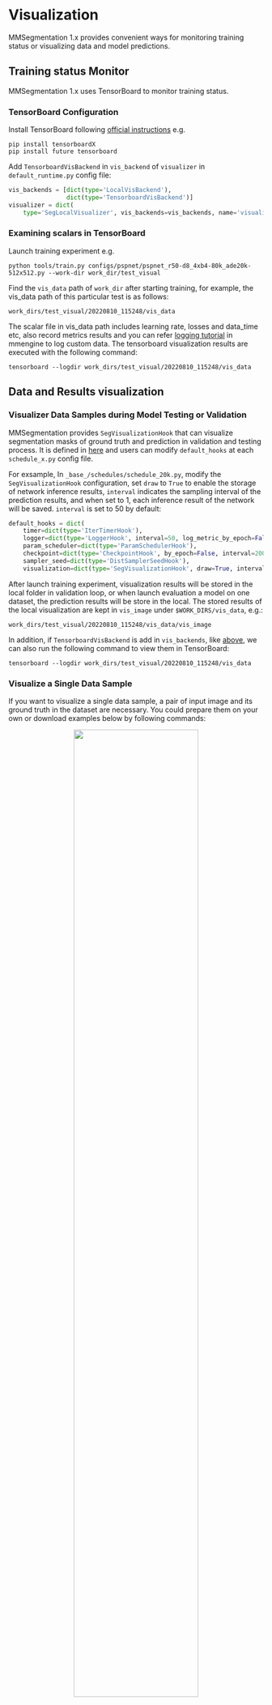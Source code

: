 # Visualization

MMSegmentation 1.x provides convenient ways for monitoring training status or visualizing data and model predictions.

## Training status Monitor

MMSegmentation 1.x uses TensorBoard to monitor training status.

### TensorBoard Configuration

Install TensorBoard following [official instructions](https://www.tensorflow.org/install) e.g.

```shell
pip install tensorboardX
pip install future tensorboard
```

Add `TensorboardVisBackend` in `vis_backend` of `visualizer` in `default_runtime.py` config file:

```python
vis_backends = [dict(type='LocalVisBackend'),
                dict(type='TensorboardVisBackend')]
visualizer = dict(
    type='SegLocalVisualizer', vis_backends=vis_backends, name='visualizer')
```

### Examining scalars in TensorBoard

Launch training experiment e.g.

```shell
python tools/train.py configs/pspnet/pspnet_r50-d8_4xb4-80k_ade20k-512x512.py --work-dir work_dir/test_visual
```

Find the `vis_data` path of `work_dir` after starting training, for example, the vis_data path of this particular test is as follows:

```shell
work_dirs/test_visual/20220810_115248/vis_data
```

The scalar file in vis_data path includes learning rate, losses and data_time etc, also record metrics results and you can refer [logging tutorial](https://mmengine.readthedocs.io/en/latest/advanced_tutorials/logging.html) in mmengine to log custom data. The tensorboard visualization results are executed with the following command:

```shell
tensorboard --logdir work_dirs/test_visual/20220810_115248/vis_data
```

## Data and Results visualization

### Visualizer Data Samples during Model Testing or Validation

MMSegmentation provides `SegVisualizationHook` that can visualize segmentation masks of ground truth and prediction in validation and testing process. It is defined in [here](https://github.com/open-mmlab/mmsegmentation/blob/1.x/mmseg/engine/hooks/visualization_hook.py#L16-L100) and users can modify `default_hooks` at each `schedule_x.py` config file.

For exsample, In `_base_/schedules/schedule_20k.py`, modify the `SegVisualizationHook` configuration, set `draw` to `True` to enable the storage of network inference results, `interval` indicates the sampling interval of the prediction results, and when set to 1, each inference result of the network will be saved. `interval` is set to 50 by default:

```python
default_hooks = dict(
    timer=dict(type='IterTimerHook'),
    logger=dict(type='LoggerHook', interval=50, log_metric_by_epoch=False),
    param_scheduler=dict(type='ParamSchedulerHook'),
    checkpoint=dict(type='CheckpointHook', by_epoch=False, interval=2000),
    sampler_seed=dict(type='DistSamplerSeedHook'),
    visualization=dict(type='SegVisualizationHook', draw=True, interval=1))

```

After launch training experiment, visualization results will be stored in the local folder in validation loop,
or when launch evaluation a model on one dataset, the prediction results will be store in the local.
The stored results of the local visualization are kept in `vis_image` under `$WORK_DIRS/vis_data`, e.g.:

```shell
work_dirs/test_visual/20220810_115248/vis_data/vis_image
```

In addition, if `TensorboardVisBackend` is add in `vis_backends`, like [above](#tensorboard-configuration),
we can also run the following command to view them in TensorBoard:

```shell
tensorboard --logdir work_dirs/test_visual/20220810_115248/vis_data
```

### Visualize a Single Data Sample

If you want to visualize a single data sample, a pair of input image and its ground truth in the dataset are necessary.
You could prepare them on your own or download examples below by following commands:

<div align=center>
<img src="https://user-images.githubusercontent.com/24582831/189833109-eddad58f-f777-4fc0-b98a-6bd429143b06.png" width="70%"/>
</div>

```shell
wget https://user-images.githubusercontent.com/24582831/189833109-eddad58f-f777-4fc0-b98a-6bd429143b06.png --output-document aachen_000000_000019_leftImg8bit.png
wget https://user-images.githubusercontent.com/24582831/189833143-15f60f8a-4d1e-4cbb-a6e7-5e2233869fac.png --output-document aachen_000000_000019_gtFine_labelTrainIds.png
```

Then you can find their local path and use the scrips below to visualize:

```python
import mmcv
import os.path as osp
import torch
# `PixelData` is data structure for pixel-level annotations or predictions defined in MMEngine.
from mmengine.structures import PixelData

# `SegDataSample` is data structure interface between different components
# defined in MMSegmentation, it includes ground truth, prediction and
# predicted logits of semantic segmentation.
from mmseg.structures import SegDataSample
from mmseg.visualization import SegLocalVisualizer

out_file = 'out_file_cityscapes'
save_dir = './work_dirs'

image = mmcv.imread(
    osp.join(
        osp.dirname(__file__),
        './aachen_000000_000019_leftImg8bit.png'
    ),
    'color')
sem_seg = mmcv.imread(
    osp.join(
        osp.dirname(__file__),
        './aachen_000000_000019_gtFine_labelTrainIds.png'  # noqa
    ),
    'unchanged')
sem_seg = torch.from_numpy(sem_seg)
gt_sem_seg_data = dict(data=sem_seg)
gt_sem_seg = PixelData(**gt_sem_seg_data)
data_sample = SegDataSample()
data_sample.gt_sem_seg = gt_sem_seg

seg_local_visualizer = SegLocalVisualizer(
    vis_backends=[dict(type='LocalVisBackend')],
    save_dir=save_dir)

# The meta information of dataset usually includes `classes` for class names and
# `palette` for visualization color of each foreground.
# It is usually defined in corresponding class of dataset such as './mmseg/datasets/cityscapes.py'

seg_local_visualizer.dataset_meta = dict(
    classes=('road', 'sidewalk', 'building', 'wall', 'fence',
             'pole', 'traffic light', 'traffic sign',
             'vegetation', 'terrain', 'sky', 'person', 'rider',
             'car', 'truck', 'bus', 'train', 'motorcycle',
             'bicycle'),
    palette=[[128, 64, 128], [244, 35, 232], [70, 70, 70],
             [102, 102, 156], [190, 153, 153], [153, 153, 153],
             [250, 170, 30], [220, 220, 0], [107, 142, 35],
             [152, 251, 152], [70, 130, 180], [220, 20, 60],
             [255, 0, 0], [0, 0, 142], [0, 0, 70],
             [0, 60, 100], [0, 80, 100], [0, 0, 230],
             [119, 11, 32]])
# When `show=True`, the results would be shown directly,
# else if `show=False`, the results would be saved in local directory folder.
seg_local_visualizer.add_datasample(out_file, image,
                                    data_sample, show=False)
```

Then the visualization result of image with its corresponding ground truth could be found in `./work_dirs/vis_data/vis_image/` whose name is `out_file_cityscapes_0.png`:

<div align=center>
<img src="https://user-images.githubusercontent.com/24582831/189835713-c0534054-4bfa-4b75-9254-0afbeb5ff02e.png" width="70%"/>
</div>

If you would like to know more visualization usage, you can refer to [visualization tutorial](https://mmengine.readthedocs.io/en/latest/advanced_tutorials/visualization.html) in MMEngine.
